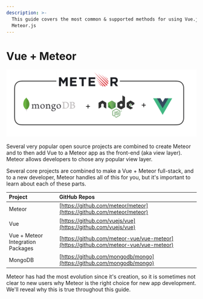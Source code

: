 ```yaml
---
description: >-
  This guide covers the most common & supported methods for using Vue.js with
  Meteor.js
---
```


# Vue + Meteor

![Vue + Meteor Stack at the simplest level](.gitbook/assets/image%20%283%29.png)

Several very popular open source projects are combined to create Meteor and to then add Vue to a Meteor app as the front-end \(aka view layer\).   Meteor allows developers to chose any popular view layer.

Several core projects are combined to make a Vue + Meteor full-stack, and to a new developer, Meteor handles all of this for you, but it's important to learn about each of these parts.

| Project | GitHub Repos |
| :--- | :--- |
| Meteor | [https://github.com/meteor/meteor](https://github.com/meteor/meteor) |
| Vue | [https://github.com/vuejs/vue](https://github.com/vuejs/vue) |
| Vue + Meteor Integration Packages | [https://github.com/meteor-vue/vue-meteor](https://github.com/meteor-vue/vue-meteor) |
| MongoDB | [https://github.com/mongodb/mongo](https://github.com/mongodb/mongo) |

Meteor has had the most evolution since it's creation, so it is sometimes not clear to new users why Meteor is the right choice for new app development.  We'll reveal why this is true throughout this guide.


